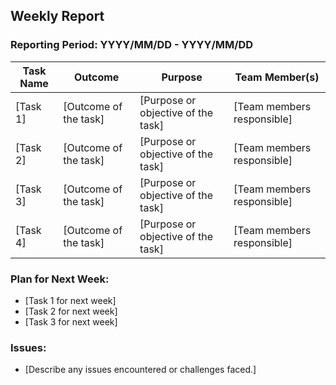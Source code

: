 ## **Weekly Report**

### **Reporting Period:** YYYY/MM/DD - YYYY/MM/DD

| **Task Name**                  | **Outcome**                                               | **Purpose**                                           | **Team Member(s)**               |
|---------------------------------|----------------------------------------------------------|------------------------------------------------------|-----------------------------------|
| [Task 1]                       | [Outcome of the task]                                     | [Purpose or objective of the task]                   | [Team members responsible]        |
| [Task 2]                       | [Outcome of the task]                                     | [Purpose or objective of the task]                   | [Team members responsible]        |
| [Task 3]                       | [Outcome of the task]                                     | [Purpose or objective of the task]                   | [Team members responsible]        |
| [Task 4]                       | [Outcome of the task]                                     | [Purpose or objective of the task]                   | [Team members responsible]        |

### **Plan for Next Week:**
- [Task 1 for next week]
- [Task 2 for next week]
- [Task 3 for next week]

### **Issues:**
- [Describe any issues encountered or challenges faced.]
